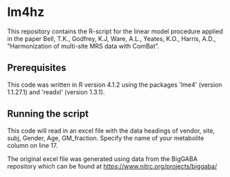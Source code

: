 # lm4hz

This repository contains the R-script for the linear model procedure applied in the paper Bell, T.K., Godfrey, K.J, Ware, A.L., Yeates, K.O., Harris, A.D., "Harmonization of multi-site MRS data with ComBat".

## Prerequisites

This code was written in R version 4.1.2 using the packages 'lme4' (version 1.1.27.1) and 'readxl' (version 1.3.1). 

## Running the script

This code will read in an excel file with the data headings of vendor, site, subj, Gender, Age, GM_fraction. Specify the name of your metabolite column on line 17.  

The original excel file was generated using data from the BigGABA repository which can be found at https://www.nitrc.org/projects/biggaba/
